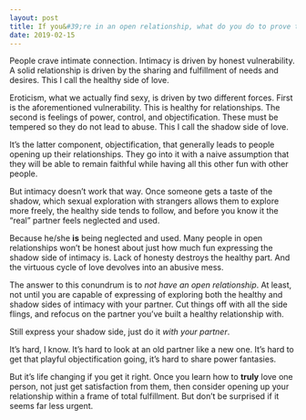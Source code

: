 ```yaml
---
layout: post
title: If you&#39;re in an open relationship, what do you do to prove to the person that you wanna be with them and only them forever?
date: 2019-02-15
---
```


<p>People crave intimate connection. Intimacy is driven by honest vulnerability. A solid relationship is driven by the sharing and fulfillment of needs and desires. This I call the healthy side of love.</p><p>Eroticism, what we actually find sexy, is driven by two different forces. First is the aforementioned vulnerability. This is healthy for relationships. The second is feelings of power, control, and objectification. These must be tempered so they do not lead to abuse. This I call the shadow side of love.</p><p>It’s the latter component, objectification, that generally leads to people opening up their relationships. They go into it with a naive assumption that they will be able to remain faithful while having all this other fun with other people.</p><p>But intimacy doesn’t work that way. Once someone gets a taste of the shadow, which sexual exploration with strangers allows them to explore more freely, the healthy side tends to follow, and before you know it the “real” partner feels neglected and used.</p><p>Because he/she <b>is</b> being neglected and used. Many people in open relationships won’t be honest about just how much fun expressing the shadow side of intimacy is. Lack of honesty destroys the healthy part. And the virtuous cycle of love devolves into an abusive mess.</p><p>The answer to this conundrum is to <i>not have an open relationship</i>. At least, not until you are capable of expressing of exploring both the healthy and shadow sides of intimacy with your partner. Cut things off with all the side flings, and refocus on the partner you’ve built a healthy relationship with.</p><p>Still express your shadow side, just do it <i>with your partner</i>.</p><p>It’s hard, I know. It’s hard to look at an old partner like a new one. It’s hard to get that playful objectification going, it’s hard to share power fantasies.</p><p>But it’s life changing if you get it right. Once you learn how to <b>truly</b> love one person, not just get satisfaction from them, then consider opening up your relationship within a frame of total fulfillment. But don’t be surprised if it seems far less urgent.</p>
